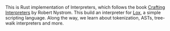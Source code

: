 This is Rust implementation of Interpreters, which follows the book 
[Crafting Interpreters](https://craftinginterpreters.com/) by Robert Nystrom. This build an interpreter for
[Lox](https://craftinginterpreters.com/the-lox-language.html), a simple
scripting language. Along the way, we learn about tokenization, ASTs,
tree-walk interpreters and more.

